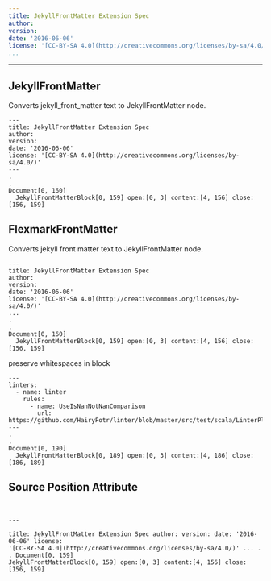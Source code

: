 ```yaml
---
title: JekyllFrontMatter Extension Spec
author:
version:
date: '2016-06-06'
license: '[CC-BY-SA 4.0](http://creativecommons.org/licenses/by-sa/4.0/)'
...
```


---

## JekyllFrontMatter

Converts jekyll_front_matter text to JekyllFrontMatter node.

```````````````````````````````` example JekyllFrontMatter: 1
---
title: JekyllFrontMatter Extension Spec
author: 
version: 
date: '2016-06-06'
license: '[CC-BY-SA 4.0](http://creativecommons.org/licenses/by-sa/4.0/)'
---
.
.
Document[0, 160]
  JekyllFrontMatterBlock[0, 159] open:[0, 3] content:[4, 156] close:[156, 159]
````````````````````````````````


## FlexmarkFrontMatter

Converts jekyll front matter text to JekyllFrontMatter node.

```````````````````````````````` example FlexmarkFrontMatter: 1
---
title: JekyllFrontMatter Extension Spec
author: 
version: 
date: '2016-06-06'
license: '[CC-BY-SA 4.0](http://creativecommons.org/licenses/by-sa/4.0/)'
...
.
.
Document[0, 160]
  JekyllFrontMatterBlock[0, 159] open:[0, 3] content:[4, 156] close:[156, 159]
````````````````````````````````


preserve whitespaces in block

```````````````````````````````` example FlexmarkFrontMatter: 2
---
linters:
  - name: linter
    rules:
      - name: UseIsNanNotNanComparison
        url:  https://github.com/HairyFotr/linter/blob/master/src/test/scala/LinterPluginTest.scala#L1930
---
.
.
Document[0, 190]
  JekyllFrontMatterBlock[0, 189] open:[0, 3] content:[4, 186] close:[186, 189]
````````````````````````````````


## Source Position Attribute

````````````````````````````````


---

title: JekyllFrontMatter Extension Spec author: version: date: '2016-06-06' license:
'[CC-BY-SA 4.0](http://creativecommons.org/licenses/by-sa/4.0/)' ... . . Document[0, 159]
JekyllFrontMatterBlock[0, 159] open:[0, 3] content:[4, 156] close:[156, 159]

````````````````````````````````

````````````````````````````````

````````````````````````````````

